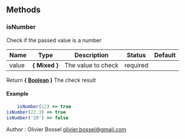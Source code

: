 ## Methods


### isNumber

Check if the passed value is a number



Name  |  Type  |  Description  |  Status  |  Default
------------  |  ------------  |  ------------  |  ------------  |  ------------
value  |  **{ Mixed }**  |  The value to check  |  required  |

Return **{ [Boolean](https://developer.mozilla.org/fr/docs/Web/JavaScript/Reference/Objets_globaux/Boolean) }** The check result

#### Example
```js
	isNumber(12) => true
isNumber(22.3) => true
isNumber('20') => false
```
Author : Olivier Bossel <olivier.bossel@gmail.com>